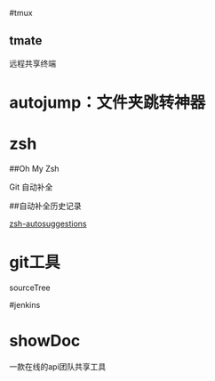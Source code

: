 #tmux

## tmate

远程共享终端





# autojump：文件夹跳转神器



# zsh

##Oh My Zsh 

Git 自动补全

##自动补全历史记录

[zsh-autosuggestions](https://github.com/zsh-users/zsh-autosuggestions)



# git工具

sourceTree





#jenkins





# showDoc

一款在线的api团队共享工具